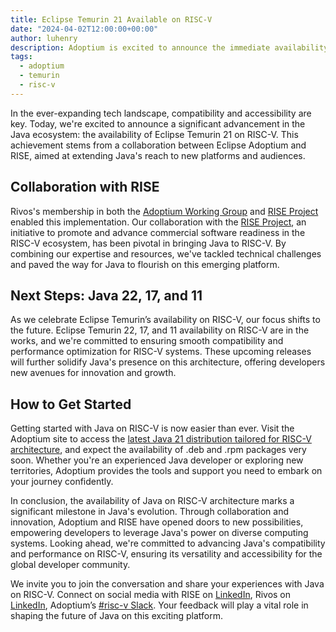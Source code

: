 ```yaml
---
title: Eclipse Temurin 21 Available on RISC-V
date: "2024-04-02T12:00:00+00:00"
author: luhenry
description: Adoptium is excited to announce the immediate availability of Eclipse Temurin 21 on RISC-V.
tags:
  - adoptium
  - temurin
  - risc-v
---
```


In the ever-expanding tech landscape, compatibility and accessibility are key. Today, we're excited to announce a significant advancement in the Java ecosystem: the availability of Eclipse Temurin 21 on RISC-V. This achievement stems from a collaboration between Eclipse Adoptium and RISE, aimed at extending Java's reach to new platforms and audiences.

## Collaboration with RISE

Rivos's membership in both the [Adoptium Working Group](https://adoptium.net/members/) and [RISE Project](https://riseproject.dev) enabled this implementation. Our collaboration with the [RISE Project](https://riseproject.dev), an initiative to promote and advance commercial software readiness in the RISC-V ecosystem, has been pivotal in bringing Java to RISC-V. By combining our expertise and resources, we've tackled technical challenges and paved the way for Java to flourish on this emerging platform.

## Next Steps: Java 22, 17, and 11

As we celebrate Eclipse Temurin’s availability on RISC-V, our focus shifts to the future. Eclipse Temurin 22, 17, and 11 availability on RISC-V are in the works, and we're committed to ensuring smooth compatibility and performance optimization for RISC-V systems. These upcoming releases will further solidify Java's presence on this architecture, offering developers new avenues for innovation and growth.

## How to Get Started

Getting started with Java on RISC-V is now easier than ever. Visit the Adoptium site to access the [latest Java 21 distribution tailored for RISC-V architecture](https://adoptium.net/temurin/releases/?arch=riscv64), and expect the availability of .deb and .rpm packages very soon. Whether you're an experienced Java developer or exploring new territories, Adoptium provides the tools and support you need to embark on your journey confidently.

In conclusion, the availability of Java on RISC-V architecture marks a significant milestone in Java's evolution. Through collaboration and innovation, Adoptium and RISE have opened doors to new possibilities, empowering developers to leverage Java's power on diverse computing systems. Looking ahead, we're committed to advancing Java's compatibility and performance on RISC-V, ensuring its versatility and accessibility for the global developer community.

We invite you to join the conversation and share your experiences with Java on RISC-V. Connect on social media with RISE on [LinkedIn](https://www.linkedin.com/company/risc-v-software-ecosystem-rise), Rivos on [LinkedIn](https://www.linkedin.com/company/rivos-inc/), Adoptium’s [#risc-v Slack](https://adoptium.slack.com/archives/C016JNC6SDU). Your feedback will play a vital role in shaping the future of Java on this exciting platform.
